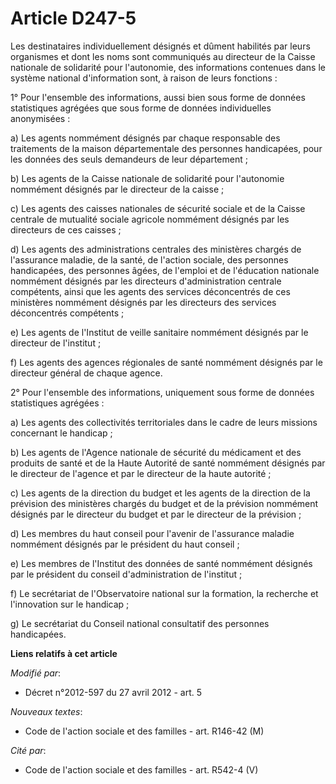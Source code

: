# Article D247-5

Les destinataires individuellement désignés et dûment habilités par leurs organismes et dont les noms sont communiqués au
directeur de la Caisse nationale de solidarité pour l'autonomie, des informations contenues dans le système national
d'information sont, à raison de leurs fonctions : 

1° Pour l'ensemble des informations, aussi bien sous forme de données statistiques agrégées que sous forme de données
individuelles anonymisées : 

a) Les agents nommément désignés par chaque responsable des traitements de la maison départementale des personnes
handicapées, pour les données des seuls demandeurs de leur département ; 

b) Les agents de la Caisse nationale de solidarité pour l'autonomie nommément désignés par le directeur de la caisse ; 

c) Les agents des caisses nationales de sécurité sociale et de la Caisse centrale de mutualité sociale agricole nommément
désignés par les directeurs de ces caisses ; 

d) Les agents des administrations centrales des ministères chargés de l'assurance maladie, de la santé, de l'action sociale,
des personnes handicapées, des personnes âgées, de l'emploi et de l'éducation nationale nommément désignés par les directeurs
d'administration centrale compétents, ainsi que les agents des services déconcentrés de ces ministères nommément désignés par
les directeurs des services déconcentrés compétents ; 

e) Les agents de l'Institut de veille sanitaire nommément désignés par le directeur de l'institut ;

f) Les agents des agences régionales de santé nommément désignés par le directeur général de chaque agence. 

2° Pour l'ensemble des informations, uniquement sous forme de données statistiques agrégées : 

a) Les agents des collectivités territoriales dans le cadre de leurs missions concernant le handicap ; 

b) Les agents de l'Agence nationale de sécurité du médicament et des produits de santé et de la Haute Autorité de santé
nommément désignés par le directeur de l'agence et par le directeur de la haute autorité ; 

c) Les agents de la direction du budget et les agents de la direction de la prévision des ministères chargés du budget et de
la prévision nommément désignés par le directeur du budget et par le directeur de la prévision ; 

d) Les membres du haut conseil pour l'avenir de l'assurance maladie nommément désignés par le président du haut conseil ; 

e) Les membres de l'Institut des données de santé nommément désignés par le président du conseil d'administration de
l'institut ; 

f) Le secrétariat de l'Observatoire national sur la formation, la recherche et l'innovation sur le handicap ; 

g) Le secrétariat du Conseil national consultatif des personnes handicapées.

**Liens relatifs à cet article**

_Modifié par_:

  - Décret n°2012-597 du 27 avril 2012 - art. 5

_Nouveaux textes_:

  - Code de l'action sociale et des familles - art. R146-42 (M)

_Cité par_:

  - Code de l'action sociale et des familles - art. R542-4 (V)

